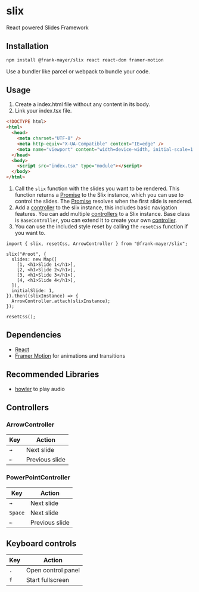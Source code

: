 # slix

React powered Slides Framework

## Installation

```bash
npm install @frank-mayer/slix react react-dom framer-motion
```

Use a bundler like parcel or webpack to bundle your code.

## Usage

1. Create a index.html file without any content in its body.
1. Link your index.tsx file.

```html
<!DOCTYPE html>
<html>
  <head>
    <meta charset="UTF-8" />
    <meta http-equiv="X-UA-Compatible" content="IE=edge" />
    <meta name="viewport" content="width=device-width, initial-scale=1.0" />
  </head>
  <body>
    <script src="index.tsx" type="module"></script>
  </body>
</html>
```

1. Call the `slix` function with the slides you want to be rendered. This function returns a [Promise](https://developer.mozilla.org/en-US/docs/Web/JavaScript/Reference/Global_Objects/Promise) to the Slix instance, which you can use to control the slides. The [Promise](https://developer.mozilla.org/en-US/docs/Web/JavaScript/Reference/Global_Objects/Promise) resolves when the first slide is rendered.
1. Add a [controller](#controllers) to the slix instance, this includes basic navigation features. You can add multiple [controllers](#controllers) to a Slix instance. Base class is `BaseController`, you can extend it to create your own [controller](#controllers).
1. You can use the included style reset by calling the `resetCss` function if you want to.

```tsx
import { slix, resetCss, ArrowController } from "@frank-mayer/slix";

slix("#root", {
  slides: new Map([
    [1, <h1>Slide 1</h1>],
    [2, <h1>Slide 2</h1>],
    [3, <h1>Slide 3</h1>],
    [4, <h1>Slide 4</h1>],
  ]),
  initialSlide: 1,
}).then((slixInstance) => {
  ArrowController.attach(slixInstance);
});

resetCss();
```

## Dependencies

- [React](https://reactjs.org)
- [Framer Motion](https://www.framer.com/motion) for animations and transitions

## Recommended Libraries

- [howler](https://www.npmjs.com/package/howler) to play audio

## Controllers

### ArrowController

| Key | Action         |
| --- | -------------- |
| `→` | Next slide     |
| `←` | Previous slide |

### PowerPointController

| Key     | Action         |
| ------- | -------------- |
| `→`     | Next slide     |
| `Space` | Next slide     |
| `←`     | Previous slide |

## Keyboard controls

| Key | Action             |
| --- | ------------------ |
| `.` | Open control panel |
| `f` | Start fullscreen   |
